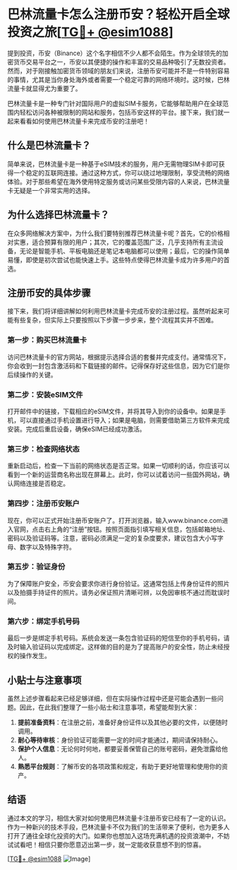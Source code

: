 # 巴林流量卡怎么注册币安？轻松开启全球投资之旅[[TG💪+ @esim1088](https://t.me/s/esim1088)]

提到投资，币安（Binance）这个名字相信不少人都不会陌生。作为全球领先的加密货币交易平台之一，币安以其便捷的操作和丰富的交易品种吸引了无数投资者。然而，对于刚接触加密货币领域的朋友们来说，注册币安可能并不是一件特别容易的事情，尤其是当你身处海外或者需要一个稳定可靠的网络环境时。这时候，巴林流量卡就显得尤为重要了。

巴林流量卡是一种专门针对国际用户的虚拟SIM卡服务，它能够帮助用户在全球范围内轻松访问各种被限制的网站和服务，包括币安这样的平台。接下来，我们就一起来看看如何使用巴林流量卡来完成币安的注册吧！

## 什么是巴林流量卡？

简单来说，巴林流量卡是一种基于eSIM技术的服务，用户无需物理SIM卡即可获得一个稳定的互联网连接。通过这种方式，你可以绕过地理限制，享受流畅的网络体验。对于那些希望在海外使用特定服务或访问某些受限内容的人来说，巴林流量卡无疑是一个非常实用的选择。

## 为什么选择巴林流量卡？

在众多网络解决方案中，为什么我们要特别推荐巴林流量卡呢？首先，它的价格相对实惠，适合预算有限的用户；其次，它的覆盖范围广泛，几乎支持所有主流设备，无论是智能手机、平板电脑还是笔记本电脑都可以使用；最后，它的操作简单易懂，即使是初次尝试也能快速上手。这些特点使得巴林流量卡成为许多用户的首选。

## 注册币安的具体步骤

接下来，我们将详细讲解如何利用巴林流量卡完成币安的注册过程。虽然听起来可能有些复杂，但实际上只要按照以下步骤一步步来，整个流程其实并不困难。

### 第一步：购买巴林流量卡

访问巴林流量卡的官方网站，根据提示选择合适的套餐并完成支付。通常情况下，你会收到一封包含激活码和下载链接的邮件。记得保存好这些信息，因为它们是你后续操作的关键。

### 第二步：安装eSIM文件

打开邮件中的链接，下载相应的eSIM文件，并将其导入到你的设备中。如果是手机，可以直接通过手机设置进行导入；如果是电脑，则需要借助第三方软件来完成安装。完成后重启设备，确保eSIM已经成功激活。

### 第三步：检查网络状态

重新启动后，检查一下当前的网络状态是否正常。如果一切顺利的话，你应该可以看到一个新的运营商名称出现在屏幕上。此时，你可以试着访问一些国外网站，确认网络连接是否稳定。

### 第四步：注册币安账户

现在，你可以正式开始注册币安账户了。打开浏览器，输入www.binance.com进入官网，点击右上角的“注册”按钮。按照页面指引填写相关信息，包括邮箱地址、密码以及验证码等。注意，密码必须满足一定的复杂度要求，建议包含大小写字母、数字以及特殊字符。

### 第五步：验证身份

为了保障账户安全，币安会要求你进行身份验证。这通常包括上传身份证件的照片以及拍摄手持证件的照片。请务必保证照片清晰可辨，以免因审核不通过而耽误时间。

### 第六步：绑定手机号码

最后一步是绑定手机号码。系统会发送一条包含验证码的短信至你的手机号码，请及时输入验证码以完成绑定。这样做的目的是为了提高账户的安全性，防止未经授权的操作发生。

## 小贴士与注意事项

虽然上述步骤看起来已经足够详细，但在实际操作过程中还是可能会遇到一些问题。因此，在此我们整理了一些小贴士和注意事项，希望能帮到大家：

1. **提前准备资料**：在注册之前，准备好身份证件以及其他必要的文件，以便随时调用。
2. **耐心等待审核**：身份验证可能需要一定的时间才能通过，期间请保持耐心。
3. **保护个人信息**：无论何时何地，都要妥善保管自己的账号密码，避免泄露给他人。
4. **熟悉平台规则**：了解币安的各项政策和规定，有助于更好地管理和使用你的资产。

## 结语

通过本文的学习，相信大家对如何使用巴林流量卡注册币安已经有了一定的认识。作为一种新兴的技术手段，巴林流量卡不仅为我们的生活带来了便利，也为更多人打开了通往全球化投资的大门。如果你也想加入这场充满机遇的投资浪潮中，不妨试试看吧！相信只要你愿意迈出第一步，就一定能收获意想不到的惊喜。

[[TG💪+ @esim1088](https://t.me/s/esim1088) ![Image](https://i.postimg.cc/4NQfJmqS/Snipaste-2025-05-13-00-14-12.png)]